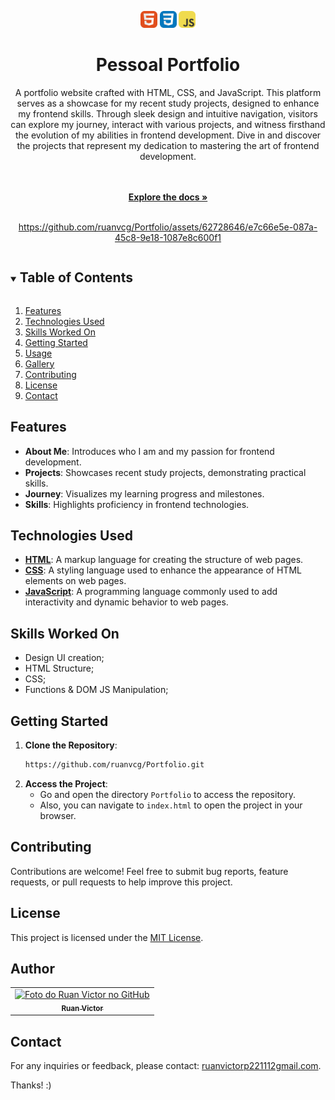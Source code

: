 <div align="center">

<code><img height="27" src="https://github.com/tandpfun/skill-icons/raw/main/icons/HTML.svg" alt="html"></code>
<code><img height="27" src="https://github.com/tandpfun/skill-icons/raw/main/icons/CSS.svg" alt="css"></code>
<code><img height="27" src="https://github.com/tandpfun/skill-icons/raw/main/icons/JavaScript.svg" alt="css"></code>

<div align="center">
<h1>Pessoal Portfolio</h1>
A portfolio website crafted with HTML, CSS, and JavaScript. This platform serves as a showcase for my recent study projects, designed to enhance my frontend skills. Through sleek design and intuitive navigation, visitors can explore my journey, interact with various projects, and witness firsthand the evolution of my abilities in frontend development. Dive in and discover the projects that represent my dedication to mastering the art of frontend development.

<br></br>
<a href="https://github.com/ruanvcg/Portfolio"><strong>Explore the docs »</strong></a>
<br></br>

https://github.com/ruanvcg/Portfolio/assets/62728646/e7c66e5e-087a-45c8-9e18-1087e8c600f1
</div>

<div align="left">
<!-- TABLE OF CONTENTS -->
<details open="open">
  <summary><h2 style="display: inline-block">Table of Contents</h2></summary>
  <ol>
    <li><a href="#features">Features</a></li>
    <li><a href="#technologies-used">Technologies Used</a></li>
    <li><a href="#skills-worked-on">Skills Worked On</a></li>
        <li><a href="#getting-started">Getting Started</a></li>
        <li><a href="#usage">Usage</a></li>
        <li><a href="#gallery">Gallery</a></li>
        <li><a href="#contributing">Contributing</a></li>
        <li><a href="#license">License</a></li>
    <li><a href="#contact">Contact</a></li>
  </ol>
</details>

## Features 
- **About Me**: Introduces who I am and my passion for frontend development.
- **Projects**: Showcases recent study projects, demonstrating practical skills.
- **Journey**: Visualizes my learning progress and milestones.
- **Skills**: Highlights proficiency in frontend technologies.

## Technologies Used 
- **[HTML](https://developer.mozilla.org/pt-BR/docs/Web/HTML)**: A markup language for creating the structure of web pages.
- **[CSS](https://developer.mozilla.org/pt-BR/docs/Web/CSS)**: A styling language used to enhance the appearance of HTML elements on web pages.
- **[JavaScript](https://developer.mozilla.org/pt-BR/docs/Web/JavaScript)**: A programming language commonly used to add interactivity and dynamic behavior to web pages.

## Skills Worked On
- Design UI creation;
- HTML Structure;
- CSS;
- Functions & DOM JS Manipulation;

## Getting Started
1. **Clone the Repository**: 
   ```bash
   https://github.com/ruanvcg/Portfolio.git
   ```
2. **Access the Project**: 
   - Go and open the directory `Portfolio` to access the repository.
   - Also, you can navigate to `index.html` to open the project in your browser.

<!-- ## Usage
- **Add Todo**: Click on the form text entry at the bottom left of the page to add a new task. Fill in the necessary details such as title, difficulty, priority, and category color.
- **Change Status**: Use the provided options to change the status of a todo (e.g., Pending, Completed, Archived).
- **Delete Todo**: Click on the delete icon next to a task to remove it from the list.
- **Alerts**: Notice the alerts that give feedback on changes in the status of your todo. -->

<!-- ## Gallery

| App with closed form input | App with open form input |
|-----------------------------|--------------------------|
| ![Image 1](https://github.com/Shellyda/nextjs-todo-app/assets/69990297/61bc51bc-28a9-43f7-941d-6015be8b1a81) | ![Image 2](https://github.com/Shellyda/nextjs-todo-app/assets/69990297/8d83dc4a-145a-4e31-bab7-6241219bb914) |

### Videos:

#### 1. Add todo form animations: 
https://github.com/Shellyda/nextjs-todo-app/assets/69990297/d0ef7d0e-8626-4cad-9578-eb8aa5568639

#### 2. Cards hover effect:
https://github.com/Shellyda/nextjs-todo-app/assets/69990297/3fbf979e-e52d-41d6-85fc-0bcdd3537464

#### 3. Alerts feedbacks:
https://github.com/Shellyda/nextjs-todo-app/assets/69990297/4ed285c6-f0b6-4f5e-858c-26bcfe7a7992 -->

## Contributing
Contributions are welcome! Feel free to submit bug reports, feature requests, or pull requests to help improve this project.

## License
This project is licensed under the [MIT License](LICENSE).

## Author

<table>
  <tr>
    <td align="center">
      <a href="https://github.com/ruanvcg">
        <img src="https://avatars.githubusercontent.com/u/62728646?v=4" width="100px;" alt="Foto do Ruan Victor no GitHub"/><br>
        <sub>
          <b>Ruan Victor</b>
        </sub>
      </a>
    </td>
  </tr>
</table>


## Contact
For any inquiries or feedback, please contact: [ruanvictorp221112gmail.com](ruanvictorp221112gmail.com).

Thanks! :)
</div>